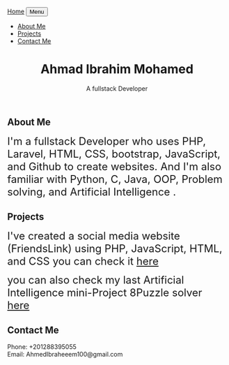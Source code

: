 <!DOCTYPE html>
<html lang="en">

<head>

  <title>Ahmad Ibrahim Mohamed - Portfolio</title>

  
</head>

<body id="page-top">

  <!-- Navigation -->
  <nav class="navbar navbar-expand-lg navbar-light fixed-top" id="mainNav">
    <div class="container">
      <a class="navbar-brand js-scroll-trigger" href="#page-top">Home</a>
      <button class="navbar-toggler navbar-toggler-right" type="button" data-toggle="collapse" data-target="#navbarResponsive" aria-controls="navbarResponsive" aria-expanded="false" aria-label="Toggle navigation">
        Menu
        <i class="fa fa-bars"></i>
      </button>
      <div class="collapse navbar-collapse" id="navbarResponsive">
        <ul class="navbar-nav ml-auto">
          <li class="nav-item">
            <a class="nav-link js-scroll-trigger" href="#about">About Me</a>
          </li>
          <li class="nav-item">
            <a class="nav-link js-scroll-trigger" href="#download">Projects</a>
          </li>
          <li class="nav-item">
            <a class="nav-link js-scroll-trigger" href="#contact">Contact Me</a>
          </li>
        </ul>
      </div>
    </div>
  </nav>

  <!-- Intro Header -->
  <header class="masthead">
    <div class="intro-body">
      <div class="container">
        <div class="row">
          <div class="col-lg-8 mx-auto">
            <h1 class="heading">Ahmad Ibrahim Mohamed</h1>
            <p class="intro-text">A fullstack Developer</p>
            <a href="#about" class="btn btn-circle js-scroll-trigger">
              <i class="fa fa-angle-double-down animated"></i>
            </a>
          </div>
        </div>
      </div>
    </div>
  </header>

  <!-- About Section -->
  <section id="about" class="content-section text-center" background="img/contact-bg.jpg">
    <div class="container">
      <div class="row">
        <div class="col-lg-8 mx-auto">
          <h2>About Me</h2>
          <p> <font size="5">I'm a fullstack Developer who uses PHP, Laravel, HTML, CSS, bootstrap, JavaScript, and Github to create websites. And I'm also familiar with Python, C, Java, OOP, Problem solving, and Artificial Intelligence . </font></p>
        </div>
      </div>
    </div>
  </section>

  <!-- Download Section -->
  <section id="download" class="download-section content-section text-center">
    <div class="container">
      <div class="col-lg-8 mx-auto">
        <h2>Projects</h2>
        <p><font size="5">I've created a social media website (FriendsLink) using  PHP, JavaScript, HTML, and CSS you can check it <a href="https://ahmedibraheeem.github.io/FriendsLink">here</a> </font></p>
        <p><font size="5">you can also check my last Artificial Intelligence mini-Project 8Puzzle solver <a href="https://ahmedibraheeem.github.io/8Puzzle/">here</a></font></p>
      </div>
    </div>
  </section>

  <!-- Contact Section -->
  <section id="contact" class="content-section text-center">
    <div class="container">
      <div class="row">
        <div class="col-lg-8 mx-auto">
          <h2>Contact Me</h2>
            <p>Phone: +201288395055 <br> Email: AhmedIbraheeem100@gmail.com </p>


</body>

</html>
